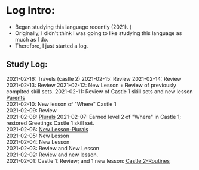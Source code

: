 # Log Intro:
* Began studying this language recently (2021). )
* Originally, I didn't think I was going to like studying this language as much as I do. 
* Therefore, I just started a log. 


## Study Log: 

2021-02-16: Travels (castle 2) 
2021-02-15: Review 
2021-02-14: Review
2021-02-13: Review
2021-02-12: New Lesson + Review of previously complted skill sets. 
2021-02-11: Review of Castle 1 skill sets and new lesson [Parents](https://github.com/EO4wellness/T-I-L/blob/main/polyglot/Latin/Castle-1/Parents.md)<br>
2021-02-10: New lesson of "Where" Castle 1<br>
2021-02-09: Review<br>
2021-02-08: [Plurals](https://github.com/EO4wellness/T-I-L/blob/main/polyglot/Latin/Castle-1/Plurals.md)
2021-02-07: Earned level 2 of "Where" in Castle 1; restored Greetings Castle 1 skill set. <br> 
2021-02-06: [New Lesson-Plurals](https://github.com/EO4wellness/T-I-L/blob/main/polyglot/Latin/Castle-1/Plurals.md)<br>
2021-02-05: New Lesson <br>
2021-02-04: New Lesson <br> 
2021-02-03: Review and New Lesson <br>
2021-02-02: Review and new lesson. <br> 
2021-02-01: Castle 1: Review; and 1 new lesson: [Castle 2-Routines](https://github.com/EO4wellness/T-I-L/blob/main/polyglot/Latin/Castle-2/Routines.md)<br>
